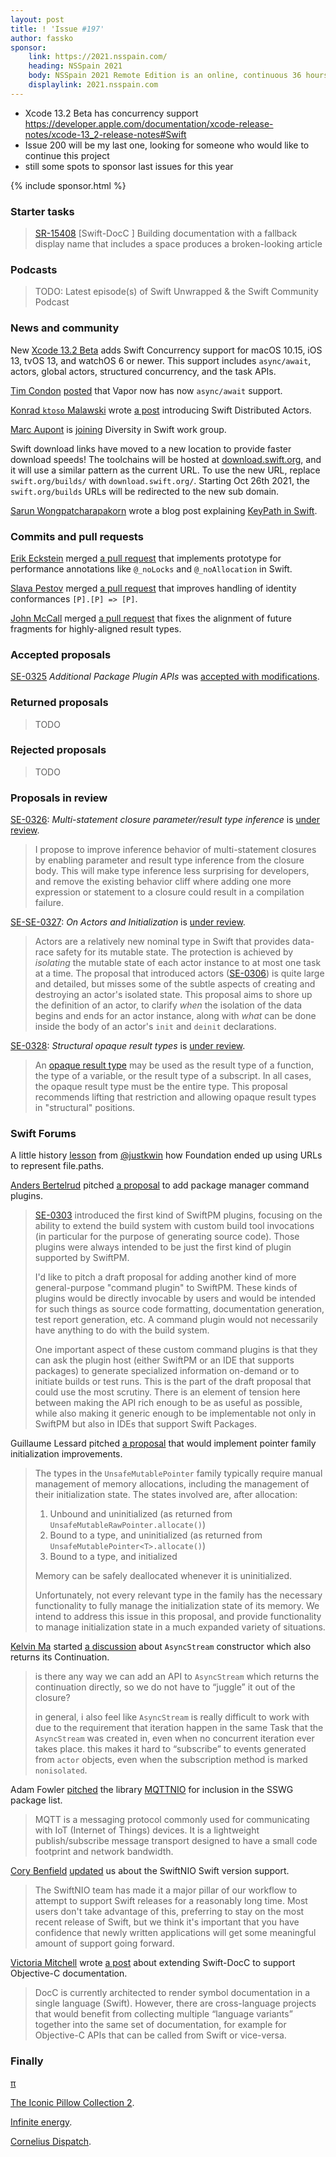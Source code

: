 ```yaml
---
layout: post
title: ! 'Issue #197'
author: fassko
sponsor:
    link: https://2021.nsspain.com/
    heading: NSSpain 2021
    body: NSSpain 2021 Remote Edition is an online, continuous 36 hours conference, carefully crafted by the community for the community.
    displaylink: 2021.nsspain.com
---
```


* Xcode 13.2 Beta has concurrency support https://developer.apple.com/documentation/xcode-release-notes/xcode-13_2-release-notes#Swift
* Issue 200 will be my last one, looking for someone who would like to continue this project
* still some spots to sponsor last issues for this year

<!--excerpt-->

{% include sponsor.html %}

### Starter tasks

> [SR-15408](https://bugs.swift.org/browse/SR-15408) [Swift-DocC
] Building documentation with a fallback display name that includes a space produces a broken-looking article

### Podcasts

> TODO: Latest episode(s) of Swift Unwrapped & the Swift Community Podcast

### News and community

New [Xcode 13.2 Beta](https://developer.apple.com/documentation/xcode-release-notes/xcode-13_2-release-notes) adds Swift Concurrency support for macOS 10.15, iOS 13, tvOS 13, and watchOS 6 or newer. This support includes `async/await`, actors, global actors, structured concurrency, and the task APIs.

[Tim Condon](https://twitter.com/0xTim) [posted](https://forums.swift.org/t/async-await-has-arrived-in-vapor/53077) that Vapor now has now `async/await` support.

[Konrad `ktoso` Malawski](https://forums.swift.org/u/ktoso) wrote [a post](https://swift.org/blog/distributed-actors/) introducing Swift Distributed Actors.

[Marc Aupont](https://twitter.com/digimarktech) is [joining](https://forums.swift.org/t/diversity-in-swift-work-group-update/53133) Diversity in Swift work group.

Swift download links have moved to a new location to provide faster download speeds! The toolchains will be hosted at [download.swift.org](http://download.swift.org/), and it will use a similar pattern as the current URL. To use the new URL, replace `swift.org/builds/` with `download.swift.org/`. Starting Oct 26th 2021, the `swift.org/builds` URLs will be redirected to the new sub domain.

[Sarun Wongpatcharapakorn](https://twitter.com/sarunw) wrote a blog post explaining [KeyPath in Swift](https://sarunw.com/posts/what-is-keypath-in-swift/).

### Commits and pull requests

[Erik Eckstein](https://github.com/eeckstein/) merged [a pull request](https://github.com/apple/swift/pull/39902) that implements prototype for performance annotations like `@_noLocks` and `@_noAllocation` in Swift.

[Slava Pestov](https://twitter.com/slava_pestov) merged [a pull request](https://github.com/apple/swift/pull/39918) that improves handling of identity conformances `[P].[P] => [P]`.

[John McCall](https://github.com/rjmccall) merged [a pull request](https://github.com/apple/swift/pull/39829) that fixes the alignment of future fragments for highly-aligned result types.

### Accepted proposals

[SE-0325](https://github.com/apple/swift-evolution/blob/main/proposals/0325-swiftpm-additional-plugin-apis.md) *Additional Package Plugin APIs* was [accepted with modifications](https://forums.swift.org/t/accepted-with-modifications-se-0325-additional-package-plugin-apis/53086).

### Returned proposals

> TODO

### Rejected proposals

> TODO

### Proposals in review

[SE-0326](https://github.com/apple/swift-evolution/blob/main/proposals/0326-extending-multi-statement-closure-inference.md): *Multi-statement closure parameter/result type inference* is [under review](https://forums.swift.org/t/se-0326-multi-statement-closure-parameter-result-type-inference/52964).

> I propose to improve inference behavior of multi-statement closures by enabling parameter and result type inference from the closure body. This will make type inference less surprising for developers, and remove the existing behavior cliff where adding one more expression or statement to a closure could result in a compilation failure.

[SE-SE-0327](https://github.com/apple/swift-evolution/blob/main/proposals/0327-actor-initializers.md): *On Actors and Initialization* is [under review](https://forums.swift.org/t/se-0327-on-actors-and-initialization/53053).

> Actors are a relatively new nominal type in Swift that provides data-race safety for its mutable state.
The protection is achieved by _isolating_ the mutable state of each actor instance to at most one task at a time.
The proposal that introduced actors ([SE-0306](https://github.com/apple/swift-evolution/blob/main/proposals/0306-actors.md)) is quite large and detailed, but misses some of the subtle aspects of creating and destroying an actor's isolated state.
This proposal aims to shore up the definition of an actor, to clarify _when_ the isolation of the data begins and ends for an actor instance, along with _what_ can be done inside the body of an actor's `init` and `deinit` declarations.

[SE-0328](https://github.com/apple/swift-evolution/blob/main/proposals/0328-structural-opaque-result-types.md): *Structural opaque result types* is [under review](hhttps://forums.swift.org/t/se-0328-structural-opaque-result-types/53248).

> An [opaque result type](https://github.com/apple/swift-evolution/blob/main/proposals/0244-opaque-result-types.md) may be used as the result type of a function, the type of a variable, or the result type of a subscript. In all cases, the opaque result type must be the entire type. This proposal recommends lifting that restriction and allowing opaque result types in "structural" positions.

### Swift Forums

A little history [lesson](https://forums.swift.org/t/get-folders-number-of-elements/30674/12) from [@justkwin](https://twitter.com/justkwin) how Foundation ended up using URLs to represent file.paths.

[Anders Bertelrud](https://forums.swift.org/u/abertelrud) pitched [a proposal](https://forums.swift.org/t/pitch-package-manager-command-plugins/53172) to add package manager command plugins.

> [SE-0303](https://github.com/apple/swift-evolution/blob/main/proposals/0303-swiftpm-extensible-build-tools.md) introduced the first kind of SwiftPM plugins, focusing on the ability to extend the build system with custom build tool invocations (in particular for the purpose of generating source code). Those plugins were always intended to be just the first kind of plugin supported by SwiftPM.
>
> I'd like to pitch a draft proposal for adding another kind of more general-purpose "command plugin" to SwiftPM. These kinds of plugins would be directly invocable by users and would be intended for such things as source code formatting, documentation generation, test report generation, etc. A command plugin would not necessarily have anything to do with the build system.
>
> One important aspect of these custom command plugins is that they can ask the plugin host (either SwiftPM or an IDE that supports packages) to generate specialized information on-demand or to initiate builds or test runs. This is the part of the draft proposal that could use the most scrutiny. There is an element of tension here between making the API rich enough to be as useful as possible, while also making it generic enough to be implementable not only in SwiftPM but also in IDEs that support Swift Packages.

Guillaume Lessard pitched [a proposal](https://forums.swift.org/t/pitch-pointer-family-initialization-improvements/53168) that would implement pointer family initialization improvements.

> The types in the `UnsafeMutablePointer` family typically require manual management of memory allocations, including the management of their initialization state. The states involved are, after allocation:
>
> 1.  Unbound and uninitialized (as returned from `UnsafeMutableRawPointer.allocate()`)
> 2.  Bound to a type, and uninitialized (as returned from `UnsafeMutablePointer<T>.allocate()`)
> 3.  Bound to a type, and initialized
>
> Memory can be safely deallocated whenever it is uninitialized.
>
> Unfortunately, not every relevant type in the family has the necessary functionality to fully manage the initialization state of its memory. We intend to address this issue in this proposal, and provide functionality to manage initialization state in a much expanded variety of situations.

[Kelvin Ma](https://github.com/kelvin13) started [a discussion](https://forums.swift.org/t/asyncstream-constructor-which-also-returns-its-continuation/53251) about `AsyncStream` constructor which also returns its Continuation.

> is there any way we can add an API to `AsyncStream` which returns the continuation directly, so we do not have to “juggle” it out of the closure?
>
> in general, i also feel like `AsyncStream` is really difficult to work with due to the requirement that iteration happen in the same Task that the `AsyncStream` was created in, even when no concurrent iteration ever takes place. this makes it hard to “subscribe” to events generated from `actor` objects, even when the subscription method is marked `nonisolated`.

Adam Fowler [pitched](https://forums.swift.org/t/mqttnio/53238) the library [MQTTNIO](https://github.com/adam-fowler/mqtt-nio) for inclusion in the SSWG package list.

> MQTT is a messaging protocol commonly used for communicating with IoT (Internet of Things) devices. It is a lightweight publish/subscribe message transport designed to have a small code footprint and network bandwidth.

[Cory Benfield](https://twitter.com/Lukasaoz) [updated](https://forums.swift.org/t/swiftnio-swift-version-support/53232) us about the SwiftNIO Swift version support.

> The SwiftNIO team has made it a major pillar of our workflow to attempt to support Swift releases for a reasonably long time. Most users don't take advantage of this, preferring to stay on the most recent release of Swift, but we think it's important that you have confidence that newly written applications will get some meaningful amount of support going forward.

[Victoria Mitchell](https://twitter.com/QuietMisdreavus) wrote [a post](https://forums.swift.org/t/extending-swift-docc-to-support-objective-c-documentation/53243) about extending Swift-DocC to support Objective-C documentation.

> DocC is currently architected to render symbol documentation in a single language (Swift). However, there are cross-language projects that would benefit from collecting multiple “language variants” together into the same set of documentation, for example for Objective-C APIs that can be called from Swift or vice-versa.

### Finally

[π](https://twitter.com/jckarter/status/1451258136648511488)

[The Iconic Pillow Collection 2](https://twitter.com/throwboy/status/1453739351179816960).

[Infinite energy](https://twitter.com/niw/status/1455258442541711365?s=21).

[Cornelius Dispatch](https://twitter.com/AirspeedSwift/status/1455735695855677447).
